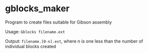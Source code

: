 # gblocks_maker
Program to create files suitable for Gibson assembly

Usage: `Gblocks filename.ext`

Output: `filename.[0-n].ext`,
where n is one less than the number of individual blocks created
